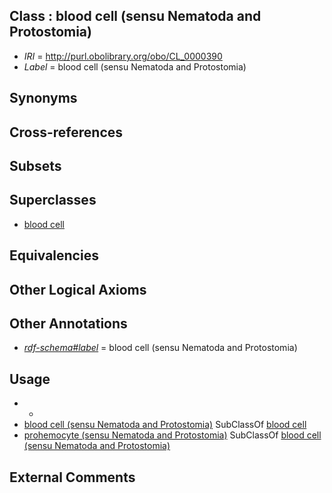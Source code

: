 
## Class : blood cell (sensu Nematoda and Protostomia)

 * *IRI* = http://purl.obolibrary.org/obo/CL_0000390
 * *Label* = blood cell (sensu Nematoda and Protostomia)

## Synonyms


## Cross-references


## Subsets


## Superclasses

 * [blood cell](../../CL/81/CL_0000081.md)

## Equivalencies


## Other Logical Axioms


## Other Annotations

 * *[rdf-schema#label](../../el/rdf-schema#label.md)* = blood cell (sensu Nematoda and Protostomia)

## Usage

 * -
 * [blood cell (sensu Nematoda and Protostomia)](../../CL/90/CL_0000390.md) SubClassOf [blood cell](../../CL/81/CL_0000081.md)
 * [prohemocyte (sensu Nematoda and Protostomia)](../../CL/85/CL_0000385.md) SubClassOf [blood cell (sensu Nematoda and Protostomia)](../../CL/90/CL_0000390.md)

## External Comments

